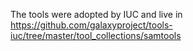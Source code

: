 The tools were adopted by IUC and live in https://github.com/galaxyproject/tools-iuc/tree/master/tool_collections/samtools
